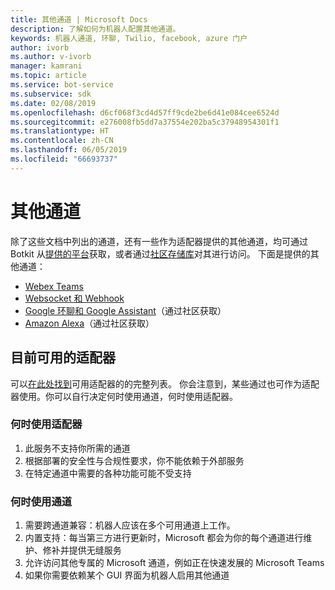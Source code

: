 ```yaml
---
title: 其他通道 | Microsoft Docs
description: 了解如何为机器人配置其他通道。
keywords: 机器人通道, 环聊, Twilio, facebook, azure 门户
author: ivorb
ms.author: v-ivorb
manager: kamrani
ms.topic: article
ms.service: bot-service
ms.subservice: sdk
ms.date: 02/08/2019
ms.openlocfilehash: d6cf068f3cd4d57ff9cde2be6d41e084cee6524d
ms.sourcegitcommit: e276008fb5dd7a37554e202ba5c37948954301f1
ms.translationtype: HT
ms.contentlocale: zh-CN
ms.lasthandoff: 06/05/2019
ms.locfileid: "66693737"
---
```

# <a name="additional-channels"></a>其他通道

除了这些文档中列出的通道，还有一些作为适配器提供的其他通道，均可通过 Botkit 从[提供的平台](https://botkit.ai/docs/v4/platforms/)获取，或者通过[社区存储库](https://github.com/BotBuilderCommunity/)对其进行访问。 下面是提供的其他通道：

- [Webex Teams](https://botkit.ai/docs/v4/platforms/webex.html)
- [Websocket 和 Webhook](https://botkit.ai/docs/v4/platforms/web.html)
- [Google 环聊和 Google Assistant](https://github.com/BotBuilderCommunity/)（通过社区获取）
- [Amazon Alexa](https://github.com/BotBuilderCommunity/)（通过社区获取）

## <a name="currently-available-adapters"></a>目前可用的适配器

可以[在此处找到](https://botkit.ai/docs/v4/platforms/)可用适配器的的完整列表。 你会注意到，某些通过也可作为适配器使用。你可以自行决定何时使用通道，何时使用适配器。

### <a name="when-to-use-an-adapter"></a>何时使用适配器

1. 此服务不支持你所需的通道
2. 根据部署的安全性与合规性要求，你不能依赖于外部服务
3. 在特定通道中需要的各种功能可能不受支持

### <a name="when-to-use-a-channel"></a>何时使用通道

1. 需要跨通道兼容：机器人应该在多个可用通道上工作。
2. 内置支持：每当第三方进行更新时，Microsoft 都会为你的每个通道进行维护、修补并提供无缝服务
3. 允许访问其他专属的 Microsoft 通道，例如正在快速发展的 Microsoft Teams
4. 如果你需要依赖某个 GUI 界面为机器人启用其他通道
